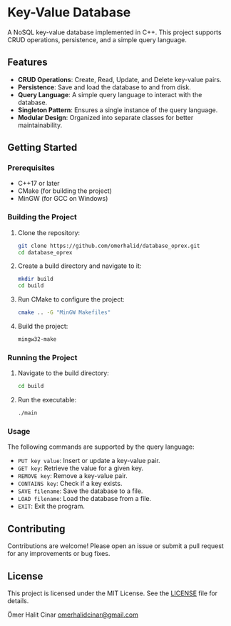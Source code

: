 # Key-Value Database

A NoSQL key-value database implemented in C++. This project supports CRUD operations, persistence, and a simple query language.

## Features

- **CRUD Operations**: Create, Read, Update, and Delete key-value pairs.
- **Persistence**: Save and load the database to and from disk.
- **Query Language**: A simple query language to interact with the database.
- **Singleton Pattern**: Ensures a single instance of the query language.
- **Modular Design**: Organized into separate classes for better maintainability.

## Getting Started

### Prerequisites

- C++17 or later
- CMake (for building the project)
- MinGW (for GCC on Windows)

### Building the Project

1. Clone the repository:
    ```sh
    git clone https://github.com/omerhalid/database_oprex.git
    cd database_oprex
    ```

2. Create a build directory and navigate to it:
    ```sh
    mkdir build
    cd build
    ```

3. Run CMake to configure the project:
    ```sh
    cmake .. -G "MinGW Makefiles"
    ```

4. Build the project:
    ```sh
    mingw32-make
    ```

### Running the Project

1. Navigate to the build directory:
    ```sh
    cd build
    ```

2. Run the executable:
    ```sh
    ./main
    ```

### Usage

The following commands are supported by the query language:

- `PUT key value`: Insert or update a key-value pair.
- `GET key`: Retrieve the value for a given key.
- `REMOVE key`: Remove a key-value pair.
- `CONTAINS key`: Check if a key exists.
- `SAVE filename`: Save the database to a file.
- `LOAD filename`: Load the database from a file.
- `EXIT`: Exit the program.


## Contributing

Contributions are welcome! Please open an issue or submit a pull request for any improvements or bug fixes.

## License

This project is licensed under the MIT License. See the [LICENSE](LICENSE) file for details.

Ömer Halit Cinar
omerhalidcinar@gmail.com